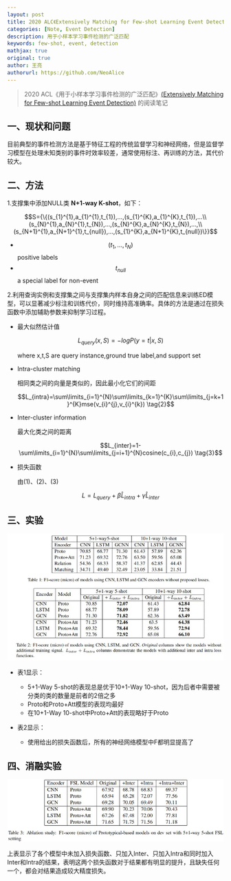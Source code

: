 ```yaml
---
layout: post
title: 2020 ALC《Extensively Matching for Few-shot Learning Event Detection》
categories: [Note, Event Detection]
description: 用于小样本学习事件检测的广泛匹配
keywords: few-shot, event, detection
mathjax: true
original: true
author: 王亮
authorurl: https://github.com/NeoAlice
---
```


> 2020 ACL《用于小样本学习事件检测的广泛匹配》[(Extensively Matching for Few-shot Learning Event Detection)](https://www.aclweb.org/anthology/2020.nuse-1.5.pdf) 的阅读笔记

## 一、现状和问题

目前典型的事件检测方法是基于特征工程的传统监督学习和神经网络，但是监督学习模型在处理未知类别的事件时效率较差，通常使用标注、再训练的方法，其代价较大。

## 二、方法

1.支撑集中添加NULL类 **N+1-way K-shot**，如下：

$$S={\{(s_{1}^{1},a_{1}^{1},t_{1}),...,(s_{1}^{K},a_{1}^{K},t_{1}),...\\(s_{N}^{1},a_{N}^{1},t_{N}),...,(s_{N}^{K},a_{N}^{K},t_{N}),...,\\(s_{N+1}^{1},a_{N+1}^{1},t_{null}),...,(s_{1}^{K},a_{N+1}^{K},t_{null})\}}$$

+ $$(t_{1},...,t_{N})$$ positive labels
+ $$t_{null}$$ a special label for non-event

2.利用查询实例和支撑集之间与支撑集内样本自身之间的匹配信息来训练ED模型，可以显著减少标注和训练代价，同时维持高准确率。具体的方法是通过在损失函数中添加辅助参数来抑制学习过程。

+ 最大似然估计值

  $$L_{query}(x,S)=-logP(y=t|x,S) \tag{1}$$

  where x,t,S are query instance,ground true label,and support set​

+ Intra-cluster matching

  相同类之间的向量是类似的，因此最小化它们的间距

  $$L_{intra}=\sum\limits_{i=1}^{N}\sum\limits_{k=1}^{K}\sum\limits_{j=k+1}^{K}mse(v_{i}^{j},v_{i}^{k}) \tag{2}$$

+ Inter-cluster information

  最大化类之间的距离

  $$L_{inter}=1-\sum\limits_{i=1}^{N}\sum\limits_{j=i+1}^{N}cosine(c_{i},c_{j}) \tag{3}$$

+ 损失函数

  由(1)、(2)、(3)

  $$L=L_{query}+\beta \hat{L}_{intra}+\gamma \hat{L}_{inter} \tag{4}$$

## 三、实验

![1](/images/blog/few-shot-learning-event-detection-1.jpg)

+ 表1显示：
  + 5+1-Way 5-shot的表现总是优于10+1-Way 10-shot，因为后者中需要被分类的类的数量是前者的2倍之多
  + Proto和Proto+Att模型的表现均最好
  + 在10+1-Way 10-shot中Proto+Att的表现略好于Proto 

+ 表2显示：
  + 使用给出的损失函数后，所有的神经网络模型中F都明显提高了

## 四、消融实验

![2](/images/blog/few-shot-learning-event-detection-2.jpg)

上表显示了各个模型中未加入损失函数、只加入Inter、只加入Intra和同时加入Inter和Intra的结果，表明这两个损失函数对于结果都有明显的提升，且缺失任何一个，都会对结果造成较大精度损失。
